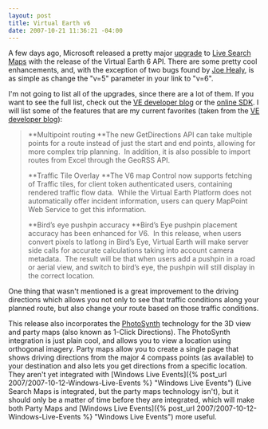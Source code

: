 ```yaml
---
layout: post
title: Virtual Earth v6
date: 2007-10-21 11:36:21 -04:00
---
```


A few days ago, Microsoft released a pretty major [upgrade](http://blogs.msdn.com/virtualearth/archive/2007/10/17/virtual-earth-version-6-now-available.aspx) to [Live Search Maps](http://maps.live.com/) with the release of the Virtual Earth 6 API. There are some pretty cool enhancements, and, with the exception of two bugs found by [Joe Healy](http://www.devfish.net/FullBlogItemView.aspx?BlogId=452), is as simple as change the "v=5" parameter in your link to "v=6".

I'm not going to list all of the upgrades, since there are a lot of them. If you want to see the full list, check out the [VE developer blog](http://blogs.msdn.com/virtualearth/archive/2007/10/17/virtual-earth-version-6-now-available.aspx) or the [online SDK](http://msdn2.microsoft.com/en-us/library/bb429619.aspx). I will list some of the features that are my current favorites (taken from the [VE developer blog](http://blogs.msdn.com/virtualearth/archive/2007/10/17/virtual-earth-version-6-now-available.aspx)):

> **Multipoint routing
> **The new GetDirections API can take multiple points for a route instead of just the start and end points, allowing for more complex trip planning.  In addition, it is also possible to import routes from Excel through the GeoRSS API.
> 
> **Traffic Tile Overlay
> **The V6 map Control now supports fetching of Traffic tiles, for client token authenticated users, containing rendered traffic flow data.  While the Virtual Earth Platform does not automatically offer incident information, users can query MapPoint Web Service to get this information.
> 
> **Bird’s eye pushpin accuracy
> **Bird’s Eye pushpin placement accuracy has been enhanced for V6.  In this release, when users convert pixels to latlong in Bird’s Eye, Virtual Earth will make server side calls for accurate calculations taking into account camera metadata.  The result will be that when users add a pushpin in a road or aerial view, and switch to bird’s eye, the pushpin will still display in the correct location.

One thing that wasn't mentioned is a great improvement to the driving directions which allows you not only to see that traffic conditions along your planned route, but also change your route based on those traffic conditions. 

This release also incorporates the [PhotoSynth](http://labs.live.com/photosynth) technology for the 3D view and party maps (also known as 1-Click Directions). The PhotoSynth integration is just plain cool, and allows you to view a location using orthogonal imagery. Party maps allow you to create a single page that shows driving directions from the major 4 compass points (as available) to your destination and also lets you get directions from a specific location. They aren't yet integrated with [Windows Live Events]({% post_url 2007/2007-10-12-Windows-Live-Events %} "Windows Live Events") (Live Search Maps is integrated, but the party maps technology isn't), but it should only be a matter of time before they are integrated, which will make both Party Maps and [Windows Live Events]({% post_url 2007/2007-10-12-Windows-Live-Events %} "Windows Live Events") more useful.
